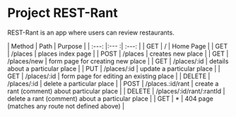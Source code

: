 # Project REST-Rant

REST-Rant is an app where users can review restaurants.


| Method | Path | Purpose |
| :---:  |:--- :| :---:   |
| GET | / | Home Page |
| GET | /places | places index page |
| POST | /places | creates new place |
| GET | /places/new | form page for creating new place | 
| GET | /places/:id | details about a particular place | 
| PUT | /places/:id | update a particular place | 
| GET | /places/:id | form page for editing an existing place | 
| DELETE | /places/:id | delete a particular place | 
| POST | /places.:id/rant | create a rant (comment) about particular place | 
| DELETE | /places/:id/rant/:rantId | delete a rant (comment) about a particular place | 
| GET | * | 404 page (matches any route not defined above) |